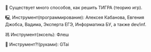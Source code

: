 🐅 Существует много способов, как решить ТИГРА (теорию игр). 

🖳 Инструмент(программирование):  Алексея Кабанова, Евгения Джобса, Вадима, Эксперта ЕГЭ, Информатика БУ,  а также dev/inf. 

祎 Инструмент(эксель): Флеш 

🙌 Инструмент?!(руками): GTai
